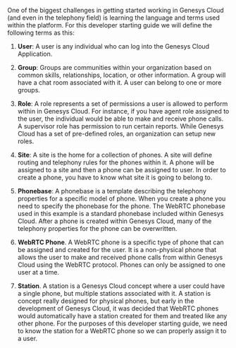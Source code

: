 One of the biggest challenges in getting started working in Genesys Cloud (and even in the telephony field) is learning the language and terms used within the platform.  For this developer starting guide we will define the following terms as this:

1. **User**:  A user is any individual who can log into the Genesys Cloud Application. 

2. **Group**:  Groups are communities within your organization based on common skills, relationships, location, or other information.  A group will have a chat room associated with it. A user can belong to one or more groups.

3. **Role**: A role represents a set of permissions a user is allowed to perform within in Genesys Cloud.  For instance, if you have agent role assigned to the user, the individual would be able to make and receive phone calls.  A supervisor role has permission to run certain reports.  While Genesys Cloud has a set of pre-defined roles, an organization can setup new roles.

4. **Site**:  A site is the home for a collection of phones.  A site will define routing and telephony rules for the phones within it.  A phone will be assigned to a site and then a phone can be assigned to user.  In order to create a phone, you have to know what site it is going to belong to.

5.  **Phonebase**:  A phonebase is a template describing the telephony properties for a specific model of phone.  When you create a phone you need to specify the phonebase for the phone.  The WebRTC phonebase used in this example is a standard phonebase included within Genesys Cloud.  After a phone is created within Genesys Cloud, many of the telephony properties for the phone can be overwritten.

6. **WebRTC Phone**.  A WebRTC phone is a specific type of phone that can be assigned and created for the user.  It is a non-physical phone that allows the user to make and received phone calls from within Genesys Cloud using the WebRTC protocol.  Phones can only be assigned to one user at a time.

7. **Station**.  A station is a Genesys Cloud concept where a user could have a single phone, but multiple stations associated with it.  A station is concept really designed for physical phones, but early in the development of Genesys Cloud, it was decided that WebRTC phones would automatically have a station created for them and treated like any other phone.  For the purposes of this developer starting guide, we need to know the station for a WebRTC phone so we can properly assign it to a user.